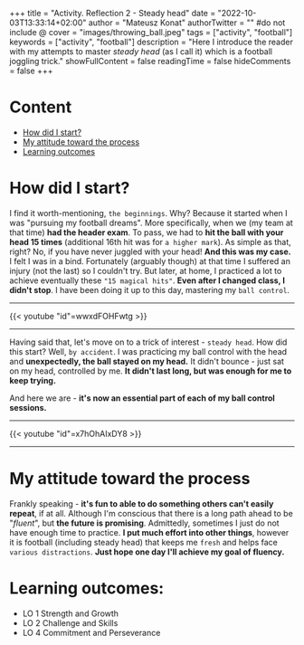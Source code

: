 +++
title = "Activity. Reflection 2 - Steady head"
date = "2022-10-03T13:33:14+02:00"
author = "Mateusz Konat"
authorTwitter = "" #do not include @
cover = "images/throwing_ball.jpeg"
tags = ["activity", "football"]
keywords = ["activity", "football"]
description = "Here I introduce the reader with my attempts to master _steady head_ (as I call it) which is a football joggling trick."
showFullContent = false
readingTime = false
hideComments = false
+++

# Content
- [How did I start?](#how-did-i-start)
- [My attitude toward the process](#my-attitude-toward-the-process)
- [Learning outcomes](#learning-outcomes)

# How did I start?
I find it worth-mentioning, `the beginnings`. Why? Because it started when I was "pursuing my football dreams". More specifically, when we (my team at that time) **had the header exam**. To pass, we had to **hit the ball with your head 15 times** (additional 16th hit was for `a higher mark`). As simple as that, right? No, if you have never juggled with your head! **And this was my case.** I felt I was in a bind. Fortunately (arguably though) at that time I suffered an injury (not the last) so I couldn't try. But later, at home, I practiced a lot to achieve eventually these `"15 magical hits"`. **Even after I changed class, I didn't stop**. I have been doing it up to this day, mastering my `ball control`.

***
{{< youtube "id"=wwxdFOHFwtg >}}
***

Having said that, let's move on to a trick of interest - `steady head`. How did this start? Well, `by accident`. I was practicing my ball control with the head and **unexpectedly, the ball stayed on my head.** It didn't bounce - just sat on my head, controlled by me. **It didn't last long, but was enough for me to keep trying.** 

And here we are - **it's now an essential part of each of my ball control sessions.**

***
{{< youtube "id"=x7hOhAIxDY8 >}}
***

# My attitude toward the process
Frankly speaking - **it's fun to able to do something others can't easily repeat**, if at all. Although I'm conscious that there is a long path ahead to be "_fluent_", but **the future is promising**. Admittedly, sometimes I just do not have enough time to practice. **I put much effort into other things**, however it is football (including steady head) that keeps me `fresh` and helps face `various distractions`. **Just hope one day I'll achieve my goal of fluency.**

# Learning outcomes:
- LO 1 Strength and Growth
- LO 2 Challenge and Skills
- LO 4 Commitment and Perseverance
